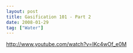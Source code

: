 ```yaml
---
layout: post
title: Gasification 101 - Part 2
date: 2008-01-29
tag: ["Water"]
---
```


http://www.youtube.com/watch?v=IKc4wOf_e0M
